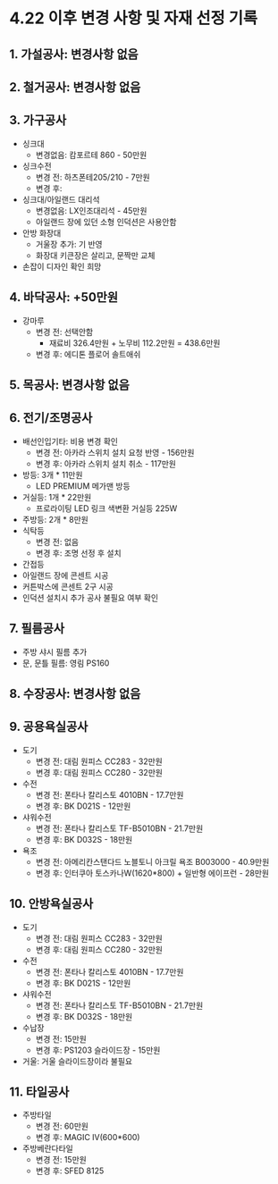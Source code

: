 # 4.22 이후 변경 사항 및 자재 선정 기록

## 1. 가설공사: 변경사항 없음

## 2. 철거공사: 변경사항 없음

## 3. 가구공사
- 싱크대
  - 변경없음: 캄포르테 860 - 50만원
- 싱크수전
  - 변경 전: 하츠폰테205/210 - 7만원
  - 변경 후:
- 싱크대/아일랜드 대리석
  - 변경없음: LX인조대리석 - 45만원
  - 아일랜드 장에 있던 소형 인덕션은 사용안함
- 안방 화장대
  - 거울장 추가: 기 반영
  - 화장대 키큰장은 살리고, 문짝만 교체
- 손잡이 디자인 확인 희망

## 4. 바닥공사: +50만원
- 강마루
  - 변경 전: 선택안함
    - 재료비 326.4만원 + 노무비 112.2만원 = 438.6만원
  - 변경 후: 에디톤 플로어 솔트애쉬
   
## 5. 목공사: 변경사항 없음

## 6. 전기/조명공사
- 배선인입기타: 비용 변경 확인
  - 변경 전: 아카라 스위치 설치 요청 반영 - 156만원
  - 변경 후: 아카라 스위치 설치 취소 - 117만원
- 방등: 3개 * 11만원
  - LED PREMIUM 메가맨 방등
- 거실등: 1개 * 22만원
  - 프로라이팅 LED 링크 색변환 거실등 225W
- 주방등: 2개 * 8만원
- 식탁등
  - 변경 전: 없음
  - 변경 후: 조명 선정 후 설치
- 간접등
- 아일랜드 장에 콘센트 시공
- 커튼박스에 콘센트 2구 시공
- 인덕션 설치시 추가 공사 불필요 여부 확인

## 7. 필름공사
- 주방 샤시 필름 추가
- 문, 문틀 필름: 영림 PS160

## 8. 수장공사: 변경사항 없음

## 9. 공용욕실공사
- 도기
  - 변경 전: 대림 원피스 CC283 - 32만원
  - 변경 후: 대림 원피스 CC280 - 32만원
- 수전
  - 변경 전: 폰타나 칼리스토 4010BN - 17.7만원
  - 변경 후: BK D021S - 12만원
- 샤워수전
  - 변경 전: 폰타나 칼리스토 TF-B5010BN - 21.7만원
  - 변경 후: BK D032S - 18만원
- 욕조
  - 변경 전: 아메리칸스탠다드 노블토니 아크릴 욕조 B003000 - 40.9만원
  - 변경 후: 인터쿠아 토스카나W(1620*800) + 일반형 에이프런 - 28만원
 
## 10. 안방욕실공사
- 도기
  - 변경 전: 대림 원피스 CC283 - 32만원
  - 변경 후: 대림 원피스 CC280 - 32만원
- 수전
  - 변경 전: 폰타나 칼리스토 4010BN - 17.7만원
  - 변경 후: BK D021S - 12만원
- 샤워수전
  - 변경 전: 폰타나 칼리스토 TF-B5010BN - 21.7만원
  - 변경 후: BK D032S - 18만원
- 수납장
  - 변경 전: 15만원
  - 변경 후: PS1203 슬라이드장 - 15만원
- 거울: 거울 슬라이드장이라 불필요
 
## 11. 타일공사
- 주방타일
  - 변경 전: 60만원
  - 변경 후: MAGIC IV(600*600)
- 주방베란다타일
  - 변경 전: 15만원
  - 변경 후: SFED 8125
